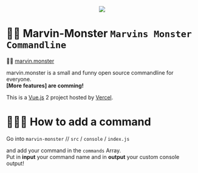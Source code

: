 <p align="center"><a href="https://marvin.monster" target="_blank">
<img src="https://i.imgur.com/yi9xl4X.png">
</a></p>

# 🤵🏻 Marvin-Monster `Marvins Monster Commandline`

👨‍💻 [marvin.monster](https://marvin.monster)

marvin.monster is a small and funny open source commandline for everyone.
<br/>
<strong>[More features] are comming!</strong>

This is a [Vue.js](https://vuejs.org/) 2 project hosted by [Vercel](https://vercel.com/).

# 👨🏼‍🦯 How to add a command
Go into ```marvin-monster``` // ```src``` / ```console``` / ```index.js```

and add your command in the `commands` Array. 
<br/>
Put in <strong>input</strong> your command name and in <strong>output</strong> your custom console output!
